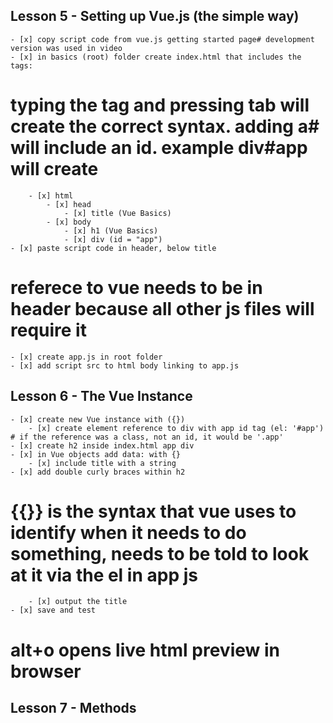 
## Lesson 5 - Setting up Vue.js (the simple way)
    - [x] copy script code from vue.js getting started page# development version was used in video
    - [x] in basics (root) folder create index.html that includes the tags:
# typing the tag and pressing tab will create the correct syntax. adding a# will include an id. example div#app will create <div id=app></div>
        - [x] html
            - [x] head
                - [x] title (Vue Basics)
            - [x] body
                - [x] h1 (Vue Basics)
                - [x] div (id = "app")
    - [x] paste script code in header, below title
# referece to vue needs to be in header because all other js files will require it
    - [x] create app.js in root folder
    - [x] add script src to html body linking to app.js

## Lesson 6 - The Vue Instance
    - [x] create new Vue instance with ({})
        - [x] create element reference to div with app id tag (el: '#app')
    # if the reference was a class, not an id, it would be '.app'
    - [x] create h2 inside index.html app div
    - [x] in Vue objects add data: with {}
        - [x] include title with a string
    - [x] add double curly braces within h2
# {{}} is the syntax that vue uses to identify when it needs to do something, needs to be told to look at it via the el in app js
        - [x] output the title
    - [x] save and test
# alt+o opens live html preview in browser

## Lesson 7 - Methods
